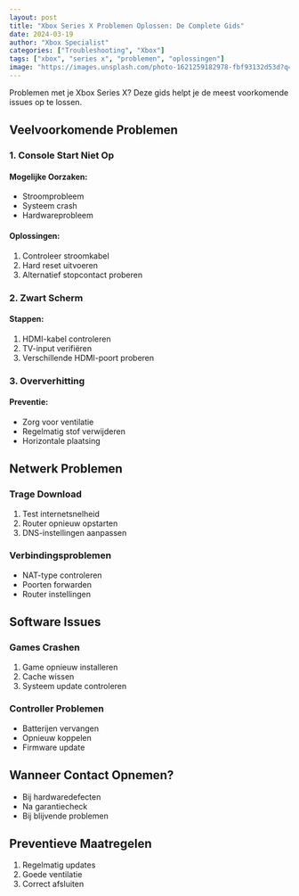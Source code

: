```yaml
---
layout: post
title: "Xbox Series X Problemen Oplossen: De Complete Gids"
date: 2024-03-19
author: "Xbox Specialist"
categories: ["Troubleshooting", "Xbox"]
tags: ["xbox", "series x", "problemen", "oplossingen"]
image: "https://images.unsplash.com/photo-1621259182978-fbf93132d53d?q=80&w=2070&auto=format&fit=crop"
---
```


Problemen met je Xbox Series X? Deze gids helpt je de meest voorkomende issues op te lossen.

## Veelvoorkomende Problemen

### 1. Console Start Niet Op

#### Mogelijke Oorzaken:
- Stroomprobleem
- Systeem crash
- Hardwareprobleem

#### Oplossingen:
1. Controleer stroomkabel
2. Hard reset uitvoeren
3. Alternatief stopcontact proberen

### 2. Zwart Scherm

#### Stappen:
1. HDMI-kabel controleren
2. TV-input verifiëren
3. Verschillende HDMI-poort proberen

### 3. Oververhitting

#### Preventie:
- Zorg voor ventilatie
- Regelmatig stof verwijderen
- Horizontale plaatsing

## Netwerk Problemen

### Trage Download

1. Test internetsnelheid
2. Router opnieuw opstarten
3. DNS-instellingen aanpassen

### Verbindingsproblemen

- NAT-type controleren
- Poorten forwarden
- Router instellingen

## Software Issues

### Games Crashen

1. Game opnieuw installeren
2. Cache wissen
3. Systeem update controleren

### Controller Problemen

- Batterijen vervangen
- Opnieuw koppelen
- Firmware update

## Wanneer Contact Opnemen?

- Bij hardwaredefecten
- Na garantiecheck
- Bij blijvende problemen

## Preventieve Maatregelen

1. Regelmatig updates
2. Goede ventilatie
3. Correct afsluiten